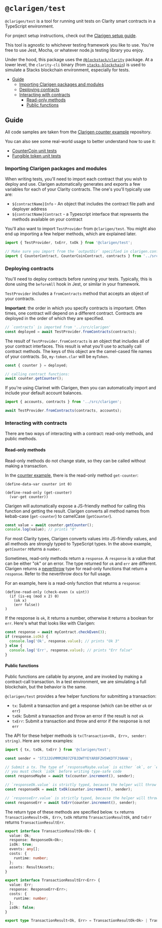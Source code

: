 # `@clarigen/test`

`@clarigen/test` is a tool for running unit tests on Clarity smart contracts in a TypeScript environment.

For project setup instructions, check out the [Clarigen setup guide](https://github.com/hstove/clarigen#setup-guide).

This tool is agnostic to whichever testing framework you like to use. You're free to use Jest, Mocha, or whatever node.js testing library you enjoy.

Under the hood, this package uses the [`@blockstack/clarity`](https://github.com/blockstack/clarity-js-sdk) package. At a lower level, the `clarity-cli` binary (from [`stacks-blockchain`](https://github.com/blockstack/stacks-blockchain)) is used to simulate a Stacks blockchain environment, especially for tests.

<!-- TOC depthfrom:2 -->

- [Guide](#guide)
  - [Importing Clarigen packages and modules](#importing-clarigen-packages-and-modules)
  - [Deploying contracts](#deploying-contracts)
  - [Interacting with contracts](#interacting-with-contracts)
    - [Read-only methods](#read-only-methods)
    - [Public functions](#public-functions)

<!-- /TOC -->

## Guide

All code samples are taken from the [Clarigen counter example](https://github.com/hstove/clarigen-counter-example) repository.

You can also see some real-world usage to better understand how to use it:

- [CounterCoin unit tests](https://github.com/hstove/clarigen-counter-example/blob/main/test/counter.test.ts)
- [Fungible token unit tests](https://github.com/hstove/stacks-fungible-token/blob/main/test/token.test.ts)

### Importing Clarigen packages and modules

When writing tests, you'll need to import each contract that you wish to deploy and use. Clarigen automatically generates and exports a few variables for each of your Clarity contracts. The one's you'll typically use are:

- `${contractName}Info` - An object that includes the contract file path and deployer address
- `${contractName}Contract` - a Typescript interface that represents the methods available on your contract

You'll also want to import `TestProvider` from `@clarigen/test`. You might also end up importing a few helper methods, which are explained later.

```ts
import { TestProvider, txErr, txOk } from '@clarigen/test';

// Make sure you import from the `outputDir` specified in clarigen.config.json
import { CounterContract, CounterCoinContract, contracts } from '../src/clarigen';
```

### Deploying contracts

You'll need to deploy contracts before running your tests. Typically, this is done using the `beforeAll` hook in Jest, or similar in your framework.

`TestProvider` includes a `fromContracts` method that accepts an object of your contracts.

**Important**: the order in which you specify contracts is important. Often times, one contract will depend on a different contract. Contracts are deployed in the order of which they are specified.

```ts
// `contracts` is imported from '../src/clarigen'
const deployed = await TestProvider.fromContracts(contracts);
```

The result of `TestProvider.fromContracts` is an object that includes all of your contract interfaces. This result is what you'll use to actually call contract methods. The keys of this object are the camel-cased file names of your contracts. So, `my-token.clar` will be `myToken`.

```ts
const { counter } = deployed;

// calling contract functions:
await counter.getCounter();
```

If you're using Clarinet with Clarigen, then you can automatically import and include your default account balances.

```ts
import { accounts, contracts } from '../src/clarigen';

await TestProvider.fromContracts(contracts, accounts);
```

### Interacting with contracts

There are two ways of interacting with a contract: read-only methods, and public methods.

#### Read-only methods

Read-only methods do not change state, so they can be called without making a transaction.

In the [counter example](https://github.com/hstove/clarigen-counter-example), there is the read-only method `get-counter`:

```clar
(define-data-var counter int 0)

(define-read-only (get-counter)
  (var-get counter))
```

Clarigen will automatically expose a JS-friendly method for calling this function and getting the result. Clarigen converts all method names from kebab-case (`get-counter`) to camelCase (`getCounter`).

```ts
const value = await counter.getCounter();
console.log(value); // prints "0"
```

For most Clarity types, Clarigen converts values into JS-friendly values, and all methods are strongly typed to TypeScript types. In the above example, `getCounter` returns a `number`.

Sometimes, read-only methods return a `response`. A `response` is a value that can be either "ok" or an error. The type returned for `ok` and `err` are different. Clarigen returns a [neverthrow](https://github.com/supermacro/neverthrow) type for read-only functions that return a `response`. Refer to the neverthrow docs for full usage.

For an example, here is a read-only function that returns a `response`:

```clar
(define-read-only (check-even (x uint))
  (if (is-eq (mod x 2) 0)
    (ok x)
    (err false))
)
```

If the response is `ok`, it returns a number, otherwise it returns a boolean for `err`. Here's what that looks like with Clarigen:

```ts
const response = await myContract.checkEven(3);
if (response.isOk) {
  console.log('Ok', response.value); // prints "Ok 3"
} else {
  console.log('Err', response.value); // prints "Err false"
}
```

#### Public functions

Public functions are callable by anyone, and are invoked by making a contract-call transaction. In a test environment, we are simulating a full blockchain, but the behavior is the same.

`@clarigen/test` provides a few helper functions for submitting a transaction:

- `tx`: Submit a transaction and get a response (which can be either `ok` or `err`)
- `txOk`: Submit a transaction and throw an error if the result is not `ok`
- `txErr`: Submit a transaction and throw and error if the response is not `err`

The API for these helper methods is `tx(Transaction<Ok, Err>, sender: string)`. Here are some examples:

```ts
import { tx, txOk, txErr } from '@clarigen/test';

const sender = 'ST3J2GVMMM2R07ZFBJDWTYEYAR8FZH5WKDTFJ9AHA';

// Submit a tx. The type of `responseMaybe.value` is either `ok`, or `err`, so
// you must check `isOk` before writing type-safe code
const responseMaybe = await tx(counter.increment(), sender);

// `responseOk.value` is strictly typed, because the helper will throw if `isOk !== true`
const responseOk = await txOk(counter.increment(), sender);

// `responseErr.value` is strictly typed, because the helper will throw if `isOk !== false`
const responseErr = await txErr(counter.increment(), sender);
```

The return type of these methods are specified below. `tx` returns `TransactionResult<Ok, Err>`, `txOk` returns `TransactionResultOk`, and `txErr` returns `TransactionResultErr`.

```ts
export interface TransactionResultOk<Ok> {
  value: Ok;
  response: ResponseOk<Ok>;
  isOk: true;
  events: any[];
  costs: {
    runtime: number;
  };
  assets: ResultAssets;
}

export interface TransactionResultErr<Err> {
  value: Err;
  response: ResponseErr<Err>;
  costs: {
    runtime: number;
  };
  isOk: false;
}

export type TransactionResult<Ok, Err> = TransactionResultOk<Ok> | TransactionResultErr<Err>;
```

